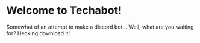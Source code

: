 # Welcome to Techabot! 
Somewhat of an attempt to make a discord bot... Well, what are you waiting for? Hecking download it!

